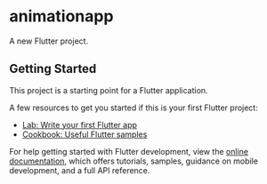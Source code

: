 # animationapp

A new Flutter project.

## Getting Started

This project is a starting point for a Flutter application.

A few resources to get you started if this is your first Flutter project:

- [Lab: Write your first Flutter app](https://docs.flutter.dev/get-started/codelab)
- [Cookbook: Useful Flutter samples](https://docs.flutter.dev/cookbook)
  
For help getting started with Flutter development, view the
[online documentation](https://docs.flutter.dev/), which offers tutorials,
samples, guidance on mobile development, and a full API reference.
